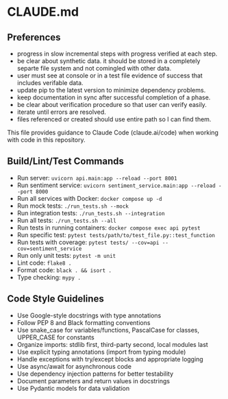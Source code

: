 # CLAUDE.md
## Preferences
- progress in slow incremental steps with progress verified at each step.
- be clear about synthetic data.  it should be stored in a completely separte file system and not comingled with other data.
- user must see at console or in a test file evidence of success that includes verifable data.
- update pip to the latest version to minimize dependency problems.
- keep documentation in sync after successful completion of a phase.
- be clear about verification procedure so that user can verify easily.
- iterate until errors are resolved.
- files referenced or created should use entire path so I can find them. 


This file provides guidance to Claude Code (claude.ai/code) when working with code in this repository.

## Build/Lint/Test Commands
- Run server: `uvicorn api.main:app --reload --port 8001`
- Run sentiment service: `uvicorn sentiment_service.main:app --reload --port 8000`
- Run all services with Docker: `docker compose up -d`
- Run mock tests: `./run_tests.sh --mock`
- Run integration tests: `./run_tests.sh --integration`
- Run all tests: `./run_tests.sh --all`
- Run tests in running containers: `docker compose exec api pytest`
- Run specific test: `pytest tests/path/to/test_file.py::test_function`
- Run tests with coverage: `pytest tests/ --cov=api --cov=sentiment_service`
- Run only unit tests: `pytest -m unit`
- Lint code: `flake8 .`
- Format code: `black . && isort .`
- Type checking: `mypy .`

## Code Style Guidelines
- Use Google-style docstrings with type annotations
- Follow PEP 8 and Black formatting conventions
- Use snake_case for variables/functions, PascalCase for classes, UPPER_CASE for constants
- Organize imports: stdlib first, third-party second, local modules last
- Use explicit typing annotations (import from typing module)
- Handle exceptions with try/except blocks and appropriate logging
- Use async/await for asynchronous code
- Use dependency injection patterns for better testability
- Document parameters and return values in docstrings
- Use Pydantic models for data validation